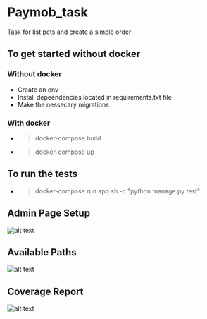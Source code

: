 Paymob_task
====

Task for list pets and create a simple order


To get started without docker
--------------
### Without docker

* Create an env 
* Install depeendencies located in requirements.txt file
* Make the nessecary migrations
### With docker

* >docker-compose build
* >docker-compose up


To run the tests
--------------
* >docker-compose run app sh -c "python manage.py test"


Admin Page Setup
--------------
![alt text](https://imgur.com/CDmXK0h.png "Admin page")

Available Paths
--------------
![alt text](https://imgur.com/DvYRyQB.png "Availabe APIs")


Coverage Report
--------------
![alt text](https://imgur.com/PcqKMqL.png "Coverage report")
